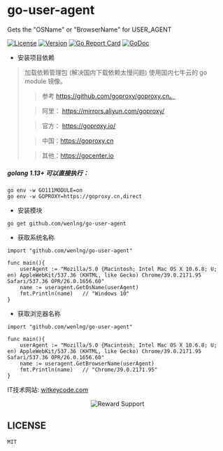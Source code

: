 # go-user-agent
Gets the "OSName" or "BrowserName" for USER_AGENT

[![License](https://img.shields.io/github/license/wenlng/go-user-agent.svg)](https://github.com/wenlng/go-user-agent/blob/master/LICENSE)
[![Version](https://img.shields.io/github/tag/wenlng/go-user-agent.svg)](https://github.com/wenlng/go-user-agent/releases)
[![Go Report Card](https://goreportcard.com/badge/github.com/wenlng/go-user-agent)](https://goreportcard.com/report/github.com/wenlng/go-user-agent)
[![GoDoc](https://godoc.org/github.com/wenlng/go-user-agent?status.svg)](https://godoc.org/github.com/wenlng/go-user-agent)

- 安装项目依赖
>加载依赖管理包 (解决国内下载依赖太慢问题)
>使用国内七牛云的 go module 镜像。
>
>>参考 https://github.com/goproxy/goproxy.cn。
>
>>阿里： https://mirrors.aliyun.com/goproxy/
>
>>官方： https://goproxy.io/
>
>>中国：https://goproxy.cn
>
>>其他：https://gocenter.io

##### golang 1.13+ 可以直接执行：
```shell script
go env -w GO111MODULE=on
go env -w GOPROXY=https://goproxy.cn,direct
```

- 安装模块
```
go get github.com/wenlng/go-user-agent
```

- 获取系统名称
```
import "github.com/wenlng/go-user-agent"

func main(){
    userAgent := "Mozilla/5.0 {Macintosh; Intel Mac OS X 10.6.8; U; en) AppleWebKit/537.36 (KHTML, like Gecko) Chrome/39.0.2171.95 Safari/537.36 OPR/26.0.1656.60"
    name := useragent.GetOsName(userAgent)
    fmt.Println(name)   // "Windows 10"
}

```

- 获取浏览器名称
```
import "github.com/wenlng/go-user-agent"

func main(){
    userAgent := "Mozilla/5.0 {Macintosh; Intel Mac OS X 10.6.8; U; en) AppleWebKit/537.36 (KHTML, like Gecko) Chrome/39.0.2171.95 Safari/537.36 OPR/26.0.1656.60"
    name := useragent.GetBrowserName(userAgent)
    fmt.Println(name)   // "Chrome/39.0.2171.95"
}

```

IT技术网站: [witkeycode.com](witkeycode.com)

<div align="center">
    <img src="http://47.104.180.148/reward-support.png" alt="Reward Support">
</div>

## LICENSE
    MIT
